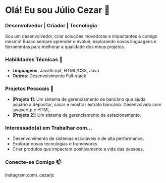 # Olá! Eu sou Júlio Cezar 👋

### Desenvolvedor | Criador | Tecnologia

Sou um desenvolvedor, criar soluções inovadoras e impactantes é comigo mesmo! Busco sempre aprender e evoluir, explorando novas linguagens e ferramentas para melhorar a qualidade dos meus projetos.

### Habilidades Técnicas 🚀
- **Linguagens**: JavaScript, HTML/CSS, Java
- **Outros**: Desenvolvimento Full-stack

### Projetos Pessoais 🌱
- **[Projeto 1]**: Um sistema de gerenciamento de bancário que ajuda usuário a depositar, sacar e mostrar extrato bancário. Desenvolvido com javascritp e HTML.
- **[Projeto 2]**: Um sistema de gerenciamento de estacionamento.

### Interessado(a) em Trabalhar com...
- Desenvolvimento de sistemas escaláveis e de alta performance.
- Explorar novas tecnologias e frameworks.
- Criar produtos que impactem positivamente a vida das pessoas.

### Conecte-se Comigo 📫
Instagram.com/_cezarjc

